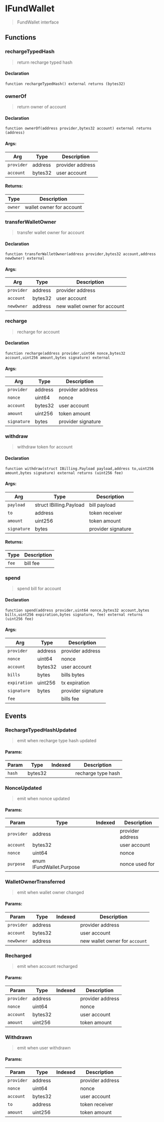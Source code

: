 # IFundWallet



> FundWallet interface


## Functions
### rechargeTypedHash

> return recharge typed hash

#### Declaration
```
function rechargeTypedHash() external returns (bytes32)
```



### ownerOf

> return owner of account


#### Declaration
```
function ownerOf(address provider,bytes32 account) external returns (address)
```

#### Args:
| Arg | Type | Description |
| --- | --- | --- |
|`provider` | address | provider address
|`account` | bytes32 | user account

#### Returns:
| Type | Description |
| --- | --- |
|`owner` | wallet owner for account
### transferWalletOwner

> transfer wallet owner for account


#### Declaration
```
function transferWalletOwner(address provider,bytes32 account,address newOwner) external
```

#### Args:
| Arg | Type | Description |
| --- | --- | --- |
|`provider` | address | provider address
|`account` | bytes32 | user account
|`newOwner` | address | new wallet owner for account

### recharge

> recharge for account


#### Declaration
```
function recharge(address provider,uint64 nonce,bytes32 account,uint256 amount,bytes signature) external
```

#### Args:
| Arg | Type | Description |
| --- | --- | --- |
|`provider` | address | provider address
|`nonce` | uint64 | nonce
|`account` | bytes32 | user account
|`amount` | uint256 | token amount
|`signature` | bytes | provider signature

### withdraw

> withdraw token for account


#### Declaration
```
function withdraw(struct IBilling.Payload payload,address to,uint256 amount,bytes signature) external returns (uint256 fee)
```

#### Args:
| Arg | Type | Description |
| --- | --- | --- |
|`payload` | struct IBilling.Payload | bill payload
|`to` | address | token receiver
|`amount` | uint256 | token amount
|`signature` | bytes | provider signature

#### Returns:
| Type | Description |
| --- | --- |
|`fee` | bill fee
### spend

> spend bill for account


#### Declaration
```
function spend(address provider,uint64 nonce,bytes32 account,bytes bills,uint256 expiration,bytes signature, fee) external returns (uint256 fee)
```

#### Args:
| Arg | Type | Description |
| --- | --- | --- |
|`provider` | address | provider address
|`nonce` | uint64 | nonce
|`account` | bytes32 | user account
|`bills` | bytes | bills bytes
|`expiration` | uint256 | tx expiration
|`signature` | bytes | provider signature
|`fee` |  | bills fee


## Events

### RechargeTypedHashUpdated

> emit when recharge type hash updated

  
#### Params:
| Param | Type | Indexed | Description |
| --- | --- | :---: | --- |
|`hash` | bytes32 |  | recharge type hash
### NonceUpdated

> emit when nonce updated

  
#### Params:
| Param | Type | Indexed | Description |
| --- | --- | :---: | --- |
|`provider` | address |  | provider address
|`account` | bytes32 |  | user account
|`nonce` | uint64 |  | nonce
|`purpose` | enum IFundWallet.Purpose |  | nonce used for
### WalletOwnerTransferred

> emit when wallet owner changed

  
#### Params:
| Param | Type | Indexed | Description |
| --- | --- | :---: | --- |
|`provider` | address |  | provider address
|`account` | bytes32 |  | user account
|`newOwner` | address |  | new wallet owner for `account`
### Recharged

> emit when account recharged

  
#### Params:
| Param | Type | Indexed | Description |
| --- | --- | :---: | --- |
|`provider` | address |  | provider address
|`nonce` | uint64 |  | nonce
|`account` | bytes32 |  | user account
|`amount` | uint256 |  | token amount
### Withdrawn

> emit when user withdrawn

  
#### Params:
| Param | Type | Indexed | Description |
| --- | --- | :---: | --- |
|`provider` | address |  | provider address
|`nonce` | uint64 |  | nonce
|`account` | bytes32 |  | user account
|`to` | address |  | token receiver
|`amount` | uint256 |  | token amount
